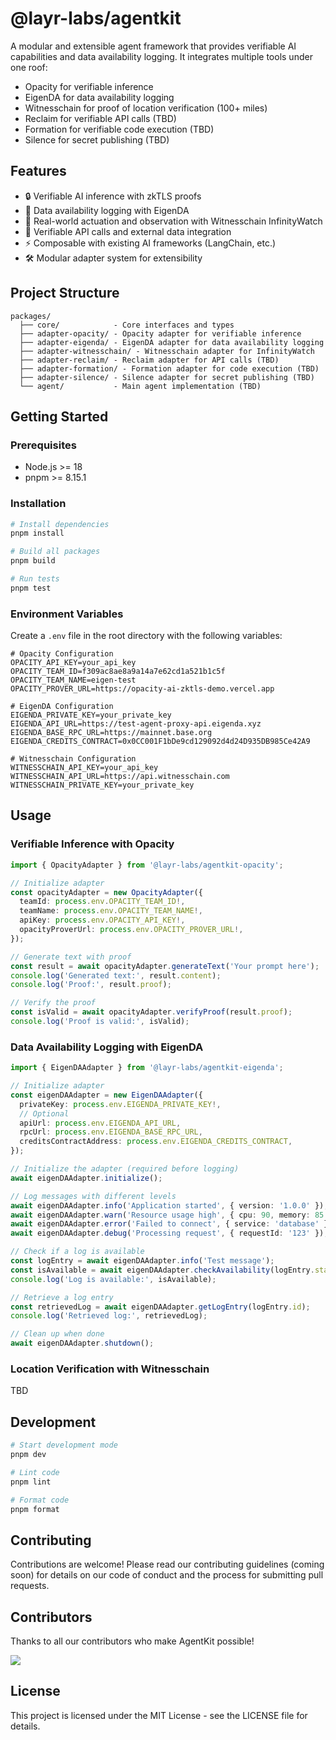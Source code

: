# @layr-labs/agentkit

A modular and extensible agent framework that provides verifiable AI capabilities and data availability logging. It integrates multiple tools under one roof:

- Opacity for verifiable inference
- EigenDA for data availability logging
- Witnesschain for proof of location verification (100+ miles)
- Reclaim for verifiable API calls (TBD)
- Formation for verifiable code execution (TBD)
- Silence for secret publishing (TBD)

## Features

- 🔒 Verifiable AI inference with zkTLS proofs
- 📝 Data availability logging with EigenDA
- 📍 Real-world actuation and observation with Witnesschain InfinityWatch 
- 🔑 Verifiable API calls and external data integration
- ⚡ Composable with existing AI frameworks (LangChain, etc.)
- 🛠️ Modular adapter system for extensibility

## Project Structure

```
packages/
  ├── core/            - Core interfaces and types
  ├── adapter-opacity/ - Opacity adapter for verifiable inference
  ├── adapter-eigenda/ - EigenDA adapter for data availability logging
  ├── adapter-witnesschain/ - Witnesschain adapter for InfinityWatch
  ├── adapter-reclaim/ - Reclaim adapter for API calls (TBD)
  ├── adapter-formation/ - Formation adapter for code execution (TBD)
  ├── adapter-silence/ - Silence adapter for secret publishing (TBD)
  └── agent/           - Main agent implementation (TBD)
```

## Getting Started

### Prerequisites

- Node.js >= 18
- pnpm >= 8.15.1

### Installation

```bash
# Install dependencies
pnpm install

# Build all packages
pnpm build

# Run tests
pnpm test
```

### Environment Variables

Create a `.env` file in the root directory with the following variables:

```env
# Opacity Configuration
OPACITY_API_KEY=your_api_key
OPACITY_TEAM_ID=f309ac8ae8a9a14a7e62cd1a521b1c5f
OPACITY_TEAM_NAME=eigen-test
OPACITY_PROVER_URL=https://opacity-ai-zktls-demo.vercel.app

# EigenDA Configuration
EIGENDA_PRIVATE_KEY=your_private_key
EIGENDA_API_URL=https://test-agent-proxy-api.eigenda.xyz
EIGENDA_BASE_RPC_URL=https://mainnet.base.org
EIGENDA_CREDITS_CONTRACT=0x0CC001F1bDe9cd129092d4d24D935DB985Ce42A9

# Witnesschain Configuration
WITNESSCHAIN_API_KEY=your_api_key
WITNESSCHAIN_API_URL=https://api.witnesschain.com
WITNESSCHAIN_PRIVATE_KEY=your_private_key
```

## Usage

### Verifiable Inference with Opacity

```typescript
import { OpacityAdapter } from '@layr-labs/agentkit-opacity';

// Initialize adapter
const opacityAdapter = new OpacityAdapter({
  teamId: process.env.OPACITY_TEAM_ID!,
  teamName: process.env.OPACITY_TEAM_NAME!,
  apiKey: process.env.OPACITY_API_KEY!,
  opacityProverUrl: process.env.OPACITY_PROVER_URL!,
});

// Generate text with proof
const result = await opacityAdapter.generateText('Your prompt here');
console.log('Generated text:', result.content);
console.log('Proof:', result.proof);

// Verify the proof
const isValid = await opacityAdapter.verifyProof(result.proof);
console.log('Proof is valid:', isValid);
```

### Data Availability Logging with EigenDA

```typescript
import { EigenDAAdapter } from '@layr-labs/agentkit-eigenda';

// Initialize adapter
const eigenDAAdapter = new EigenDAAdapter({
  privateKey: process.env.EIGENDA_PRIVATE_KEY!,
  // Optional
  apiUrl: process.env.EIGENDA_API_URL,
  rpcUrl: process.env.EIGENDA_BASE_RPC_URL,
  creditsContractAddress: process.env.EIGENDA_CREDITS_CONTRACT,
});

// Initialize the adapter (required before logging)
await eigenDAAdapter.initialize();

// Log messages with different levels
await eigenDAAdapter.info('Application started', { version: '1.0.0' });
await eigenDAAdapter.warn('Resource usage high', { cpu: 90, memory: 85 });
await eigenDAAdapter.error('Failed to connect', { service: 'database' });
await eigenDAAdapter.debug('Processing request', { requestId: '123' });

// Check if a log is available
const logEntry = await eigenDAAdapter.info('Test message');
const isAvailable = await eigenDAAdapter.checkAvailability(logEntry.status);
console.log('Log is available:', isAvailable);

// Retrieve a log entry
const retrievedLog = await eigenDAAdapter.getLogEntry(logEntry.id);
console.log('Retrieved log:', retrievedLog);

// Clean up when done
await eigenDAAdapter.shutdown();
```

### Location Verification with Witnesschain

TBD

## Development

```bash
# Start development mode
pnpm dev

# Lint code
pnpm lint

# Format code
pnpm format
```

## Contributing

Contributions are welcome! Please read our contributing guidelines (coming soon) for details on our code of conduct and the process for submitting pull requests.

## Contributors

Thanks to all our contributors who make AgentKit possible! 

<a href="https://github.com/Layr-Labs/eigen-agentkit/graphs/contributors">
  <img src="https://contrib.rocks/image?repo=Layr-Labs/eigen-agentkit" />
</a>

## License

This project is licensed under the MIT License - see the LICENSE file for details. 
